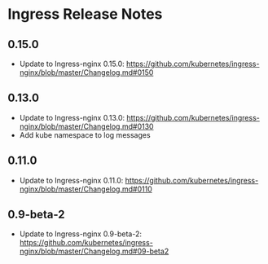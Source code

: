 # Ingress Release Notes

## 0.15.0

- Update to Ingress-nginx 0.15.0: https://github.com/kubernetes/ingress-nginx/blob/master/Changelog.md#0150

## 0.13.0

- Update to Ingress-nginx 0.13.0: https://github.com/kubernetes/ingress-nginx/blob/master/Changelog.md#0130
- Add kube namespace to log messages

## 0.11.0

- Update to Ingress-nginx 0.11.0: https://github.com/kubernetes/ingress-nginx/blob/master/Changelog.md#0110


## 0.9-beta-2

- Update to Ingress-nginx 0.9-beta-2: https://github.com/kubernetes/ingress-nginx/blob/master/Changelog.md#09-beta2
